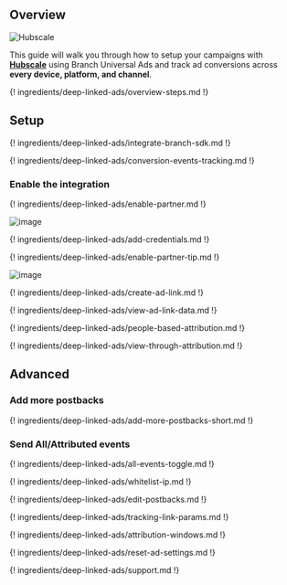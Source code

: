 ## Overview

![Hubscale](https://cdn.branch.io/branch-assets/ad-partner-manager/388787843096400122/hubscale-logo-1529539307863.png)

This guide will walk you through how to setup your campaigns with **[Hubscale](http://www.hubscale.io)** using Branch Universal Ads and track ad conversions across **every device, platform, and channel**. 

{! ingredients/deep-linked-ads/overview-steps.md !}

## Setup

{! ingredients/deep-linked-ads/integrate-branch-sdk.md !}

{! ingredients/deep-linked-ads/conversion-events-tracking.md !}
 
### Enable the integration

{! ingredients/deep-linked-ads/enable-partner.md !}

![image](/img/pages/deep-linked-ads/hubscale/hubscale-enable.png)

{! ingredients/deep-linked-ads/add-credentials.md !}

{! ingredients/deep-linked-ads/enable-partner-tip.md !}

![image](/img/pages/deep-linked-ads/hubscale/hubscale-postbacks.png)

{! ingredients/deep-linked-ads/create-ad-link.md !}

{! ingredients/deep-linked-ads/view-ad-link-data.md !}

{! ingredients/deep-linked-ads/people-based-attribution.md !}

{! ingredients/deep-linked-ads/view-through-attribution.md !}

## Advanced

### Add more postbacks

{! ingredients/deep-linked-ads/add-more-postbacks-short.md !}

### Send All/Attributed events

{! ingredients/deep-linked-ads/all-events-toggle.md !}

{! ingredients/deep-linked-ads/whitelist-ip.md !}

{! ingredients/deep-linked-ads/edit-postbacks.md !}

{! ingredients/deep-linked-ads/tracking-link-params.md !}

{! ingredients/deep-linked-ads/attribution-windows.md !}

{! ingredients/deep-linked-ads/reset-ad-settings.md !}

{! ingredients/deep-linked-ads/support.md !}
